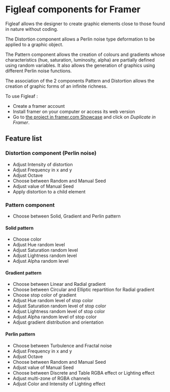 # Figleaf components for Framer

Figleaf allows the designer to create graphic elements close to those found in nature without coding.

The Distortion component allows a Perlin noise type deformation to be applied to a graphic object.

The Pattern component allows the creation of colours and gradients whose characteristics (hue, saturation, luminosity, alpha) are partially defined using random variables. It also allows the generation of graphics using different Perlin noise functions.

The association of the 2 components Pattern and Distortion allows the creation of graphic forms of an infinite richness.

To use Figleaf :
* Create a framer account
* Install framer on your computer or access its web version
* Go to [the project in framer.com Showcase](https://www.framer.com/showcase/project/sOrHUTSYXT7302rRXCrC/) and click on *Duplicate in Framer*.

## Feature list

### Distortion component (Perlin noise)
* Adjust Intensity of distortion
* Adjust Frequency in x and y
* Adjust Octave
* Choose between Random and Manual Seed
* Adjust value of Manual Seed
* Apply distortion to a child element

### Pattern component

* Choose between Solid, Gradient and Perlin pattern

#### Solid pattern
* Choose color
* Adjust Hue random level
* Adjust Saturation random level
* Adjust Lightness random level
* Adjust Alpha random level

#### Gradient pattern
* Choose between Linear and Radial gradient
* Choose between Circular and Elliptic repartition for Radial gradient
* Choose stop color of gradient
* Adjust Hue random level of stop color
* Adjust Saturation random level of stop color
* Adjust Lightness random level of stop color
* Adjust Alpha random level of stop color
* Adjust gradient distribution and orientation

#### Perlin pattern
* Choose between Turbulence and Fractal noise
* Adjust Frequency in x and y
* Adjust Octave
* Choose between Random and Manual Seed
* Adjust value of Manual Seed
* Choose between Discrete and Table RGBA effect or Lighting effect
* Adjust multi-zone of RGBA channels
* Adjust Color and Intensity of Lighting effect
